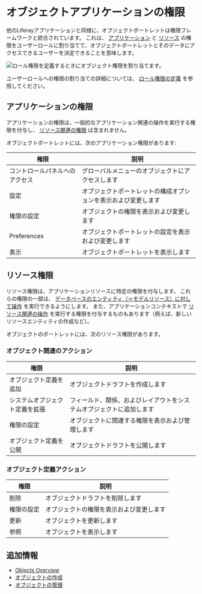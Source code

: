 # オブジェクトアプリケーションの権限

他のLiferayアプリケーションと同様に、オブジェクトポートレットは権限フレームワークと統合されています。 これは、 [アプリケーション](#application-permissions) と [リソース](#resource-permissions) の権限をユーザーロールに割り当てて、オブジェクトポートレットとそのデータにアクセスできるユーザーを決定できることを意味します。

![ロール権限を定義するときにオブジェクト権限を割り当てます。](./objects-application-permissions/images/01.png)

ユーザーロールへの権限の割り当ての詳細については、 [ロール権限の定義](../../users-and-permissions/roles-and-permissions/defining-role-permissions.md) を参照してください。

## アプリケーションの権限

アプリケーションの権限は、一般的なアプリケーション関連の操作を実行する権限を付与し、 [リソース関連の権限](#resource-permissions) は含まれません。

オブジェクトポートレットには、次のアプリケーション権限があります:

| 権限              | 説明                              |
| --------------- | ------------------------------- |
| コントロールパネルへのアクセス | グローバルメニューのオブジェクトにアクセスします        |
| 設定              | オブジェクトポートレットの構成オプションを表示および変更します |
| 権限の設定           | オブジェクトの権限を表示および変更します            |
| Preferences     | オブジェクトポートレットの設定を表示および変更します      |
| 表示              | オブジェクトポートレットを表示します              |

## リソース権限

リソース権限は、アプリケーションリソースに特定の権限を付与します。 これらの権限の一部は、 [データベースのエンティティ（＝モデルリソース）に対して操作](#object-definition-actions) を実行できるようにします。 また、アプリケーションコンテキストで [リソース関連の操作](#object-related-actions) を実行する権限を付与するものもあります（例えば、新しいリソースエンティティの作成など）。

オブジェクトのポートレットには、次のリソース権限があります。

### オブジェクト関連のアクション

| 権限              | 説明                                 |
| --------------- | ---------------------------------- |
| オブジェクト定義を追加     | オブジェクトドラフトを作成します                   |
| システムオブジェクト定義を拡張 | フィールド、関係、およびレイアウトをシステムオブジェクトに追加します |
| 権限の設定           | オブジェクトに関連する権限を表示および管理します           |
| オブジェクト定義を公開     | オブジェクトドラフトを公開します                   |

### オブジェクト定義アクション

| 権限    | 説明                   |
| ----- | -------------------- |
| 削除    | オブジェクトドラフトを削除します     |
| 権限の設定 | オブジェクトの権限を表示および変更します |
| 更新    | オブジェクトを更新します         |
| 参照    | オブジェクトを表示します         |

## 追加情報

* [Objects Overview](../objects.md)
* [オブジェクトの作成](./creating-and-managing-objects/creating-objects.md)
* [オブジェクトの管理](./creating-and-managing-objects/managing-objects.md)

